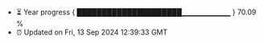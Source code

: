 - ⏳ Year progress { █████████████████████▁▁▁▁▁▁▁▁▁ } 70.09 %
- ⏰ Updated on Fri, 13 Sep 2024 12:39:33 GMT


